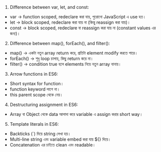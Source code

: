 1) Difference between var, let, and const:
- var → function scoped, redeclare করা যায়, পুরোনো JavaScript এ use হত।
- let → block scoped, redeclare করা যায় না (কিন্তু reassign করা যায়)।
- const → block scoped, redeclare বা reassign করা যায় না (constant values এর জন্য)।

2) Difference between map(), forEach(), and filter():
- map() → একটা নতুন array return করে, প্রতিটা element modify করতে পারে।
- forEach() → শুধু loop চালায়, কিছু return করে না।
- filter() → condition true হলে elements নিয়ে নতুন array বানায়।

3) Arrow functions in ES6:
- Short syntax for function।
- function keyword লাগে না।
- this parent scope থেকে নেয়।

4) Destructuring assignment in ES6:
- Array বা Object থেকে data আলাদা করে variable এ assign করার short way।
5) Template literals in ES6:
- Backticks (`) দিয়ে string লেখা হয়।
- Multi-line string এবং variable embed করা যায় ${} দিয়ে।
- Concatenation এর চাইতে clean এবং readable।

